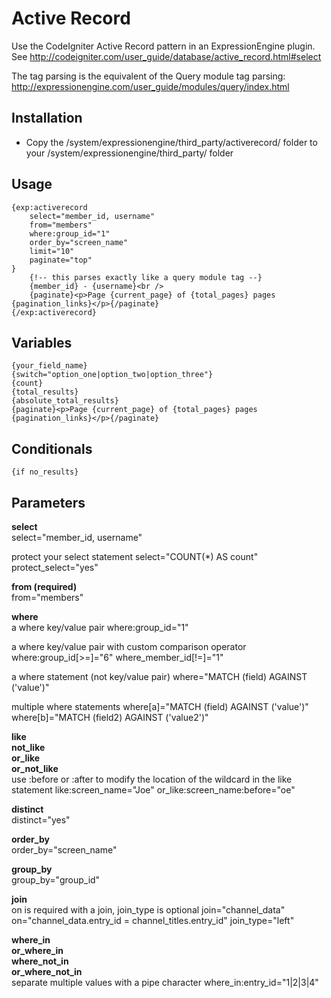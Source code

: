 # Active Record #

Use the CodeIgniter Active Record pattern in an ExpressionEngine plugin. See <http://codeigniter.com/user_guide/database/active_record.html#select>

The tag parsing is the equivalent of the Query module tag parsing: <http://expressionengine.com/user_guide/modules/query/index.html>

## Installation

* Copy the /system/expressionengine/third_party/activerecord/ folder to your /system/expressionengine/third_party/ folder

## Usage
	{exp:activerecord
		select="member_id, username"
		from="members"
		where:group_id="1"
		order_by="screen_name"
		limit="10"
		paginate="top"
	}
		{!-- this parses exactly like a query module tag --}
		{member_id} - {username}<br />
		{paginate}<p>Page {current_page} of {total_pages} pages {pagination_links}</p>{/paginate}
	{/exp:activerecord}

## Variables
	{your_field_name}
	{switch="option_one|option_two|option_three"}
	{count}
	{total_results}
	{absolute_total_results}
	{paginate}<p>Page {current_page} of {total_pages} pages {pagination_links}</p>{/paginate}

## Conditionals
	{if no_results}

## Parameters

**select**  
	select="member_id, username"

protect your select statement
	select="COUNT(*) AS count"
	protect_select="yes"

**from (required)**  
	from="members"

**where**  
a where key/value pair
	where:group_id="1"

a where key/value pair with custom comparison operator
	where:group_id[>=]="6"
	where_member_id[!=]="1"

a where statement (not key/value pair)
	where="MATCH (field) AGAINST ('value')"
	
multiple where statements
	where[a]="MATCH (field) AGAINST ('value')"
	where[b]="MATCH (field2) AGAINST ('value2')"

**like**  
**not_like**  
**or_like**  
**or_not_like**  
use :before or :after to modify the location of the wildcard in the like statement
	like:screen_name="Joe"
	or_like:screen_name:before="oe"
	
**distinct**  
	distinct="yes"
	
**order_by**  
	order_by="screen_name"
	
**group_by**  
	group_by="group_id"

**join**  
on is required with a join, join_type is optional
	join="channel_data"
	on="channel_data.entry_id = channel_titles.entry_id"
	join_type="left"
	
**where_in**  
**or_where_in**  
**where_not_in**  
**or_where_not_in**  
separate multiple values with a pipe character
	where_in:entry_id="1|2|3|4"